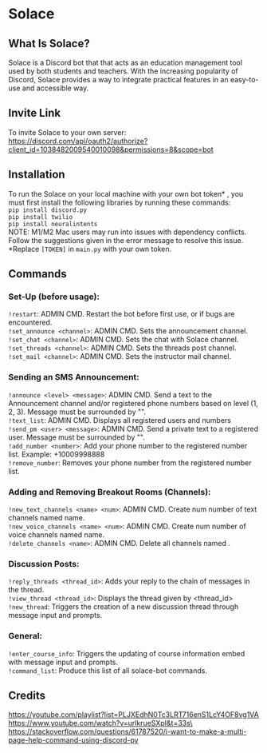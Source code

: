 # Solace
## What Is Solace?
Solace is a Discord bot that that acts as an education management tool used by both students and teachers. With the 
increasing popularity of Discord, Solace provides a way to integrate practical features in an easy-to-use and accessible way.

## Invite Link
To invite Solace to your own server:\
https://discord.com/api/oauth2/authorize?client_id=1038482009540010098&permissions=8&scope=bot 

## Installation
To run the Solace on your local machine with your own bot token* , you must first install the following libraries by running these commands:\
```pip install discord.py```\
```pip install twilio```\
```pip install neuralintents```\
NOTE: M1/M2 Mac users may run into issues with dependency conflicts. Follow the suggestions given in the error message 
to resolve this issue.\
*Replace ```[TOKEN]``` in ```main.py``` with your own token.

## Commands
### Set-Up (before usage):
```!restart```: ADMIN CMD. Restart the bot before first use, or if bugs are encountered.\
```!set_announce <channel>```: ADMIN CMD. Sets the announcement channel.\
```!set_chat <channel>```: ADMIN CMD. Sets the chat with Solace channel.\
```!set_threads <channel>```: ADMIN CMD. Sets the threads post channel.\
```!set_mail <channel>```: ADMIN CMD. Sets the instructor mail channel.

### Sending an SMS Announcement:
```!announce <level> <message>```: ADMIN CMD. Send a text to the Announcement channel and/or registered phone numbers based on level (1, 2, 3). Message must be surrounded by "".\
```!text_list```: ADMIN CMD. Displays all registered users and numbers\
```!send_pm <user> <message>```: ADMIN CMD. Send a private text to a registered user. Message must be surrounded by "".\
```!add_number <number>```: Add your phone number to the registered number list. Example: +10009998888\
```!remove_number```: Removes your phone number from the registered number list.

### Adding and Removing Breakout Rooms (Channels):
```!new_text_channels <name> <num>```: ADMIN CMD. Create num number of text channels named name.\
```!new_voice_channels <name> <num>```: ADMIN CMD. Create num number of voice channels named name.\
```!delete_channels <name>```: ADMIN CMD. Delete all channels named <name>.

### Discussion Posts:
```!reply_threads <thread_id>```: Adds your reply to the chain of messages in the thread.\
```!view_thread <thread_id>```: Displays the thread given by <thread_id>\
```!new_thread```: Triggers the creation of a new discussion thread through message input and prompts.

### General:
```!enter_course_info```: Triggers the updating of course information embed with message input and prompts.\
```!command_list```: Produce this list of all solace-bot commands.


## Credits
https://youtube.com/playlist?list=PLJXEdhN0Tc3LRT716enS1LcY4OF8vg1VA \
https://www.youtube.com/watch?v=urlkrueSXpI&t=33s\
https://stackoverflow.com/questions/61787520/i-want-to-make-a-multi-page-help-command-using-discord-py



